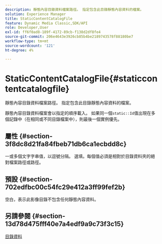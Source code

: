 ```yaml
---
description: 靜態內容目錄資料檔案路徑。 指定包含此目錄靜態內容資料的檔案。
solution: Experience Manager
title: StaticContentCatalogFile
feature: Dynamic Media Classic,SDK/API
role: Developer,User
exl-id: ff6f0ad8-189f-4172-89cb-f138d2df8fe4
source-git-commit: 206e4643e3926cb85b4be2189743578f88180be7
workflow-type: tm+mt
source-wordcount: '121'
ht-degree: 4%

---
```


# StaticContentCatalogFile{#staticcontentcatalogfile}

靜態內容目錄資料檔案路徑。 指定包含此目錄靜態內容資料的檔案。

靜態內容目錄資料檔案會以指定的順序載入。 如果同一個`static::Id`值出現在多個記錄中（在相同或不同目錄檔案中），則最後一個實例優先。

## 屬性 {#section-3f8dc8d21fa84fbeb71db6ca1ecbdd8c}

一或多個文字字串值，以逗號分隔。 選填。每個值必須是相對於目錄資料夾的絕對檔案路徑或路徑。

## 預設 {#section-702edfbc00c54fc29e412a3ff99fef2b}

空白，表示此影像目錄不包含任何靜態內容資料。

## 另請參閱 {#section-13d78d475fff40e7a4edf9a9c73f3c15}

[目錄資料](../../../../../is-api/image-catalog/image-serving-api-ref/c-image-catalog-reference/c-overview/c-catalog-data-fields/c-catalog-data-fields.md#concept-b19581028ec44f98b9f5943624403d29)

